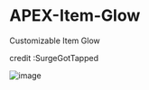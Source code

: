 # APEX-Item-Glow
Customizable Item Glow 

 credit :SurgeGotTapped
 
<img src="http://i.imgur.com/jWbuwes" alt="image">
